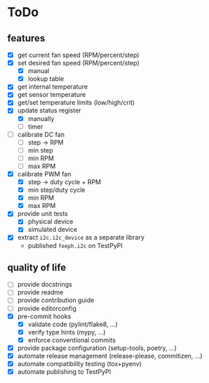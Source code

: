 # ToDo

## features

- [x] get current fan speed (RPM/percent/step)
- [x] set desired fan speed (RPM/percent/step)
    - [x] manual
    - [x] lookup table
- [x] get internal temperature
- [x] get sensor temperature
- [x] get/set temperature limits (low/high/crit)
- [x] update status register
    - [x] manually
    - [ ] timer
- [ ] calibrate DC fan
    - [ ] step -> RPM
    - [ ] min step
    - [ ] min RPM
    - [ ] max RPM
- [x] calibrate PWM fan
    - [x] step -> duty cycle + RPM
    - [x] min step/duty cycle
    - [x] min RPM
    - [x] max RPM
- [x] provide unit tests
    - [x] physical device
    - [x] simulated device
- [x] extract `i2c.i2c_device` as a separate library
  - published `feeph.i2c` on TestPyPI

## quality of life

- [ ] provide docstrings
- [ ] provide readme
- [ ] provide contribution guide
- [ ] provide editorconfig
- [x] pre-commit hooks
  - [x] validate code (pylint/flake8, ...)
  - [x] verify type hints (mypy, ...)
  - [x] enforce conventional commits
- [x] provide package configuration (setup-tools, poetry, ...)
- [x] automate release management (release-please, commitizen, ...)
- [x] automate compatibility testing (tox+pyenv)
- [x] automate publishing to TestPyPI
